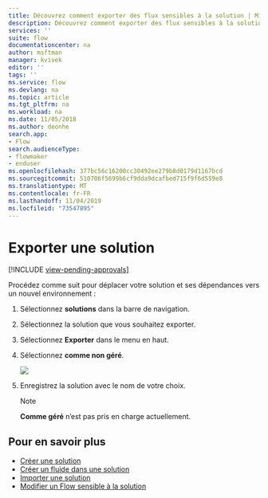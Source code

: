```yaml
---
title: Découvrez comment exporter des flux sensibles à la solution | Microsoft Docs
description: Découvrez comment exporter des flux sensibles à la solution.
services: ''
suite: flow
documentationcenter: na
author: msftman
manager: kvivek
editor: ''
tags: ''
ms.service: flow
ms.devlang: na
ms.topic: article
ms.tgt_pltfrm: na
ms.workload: na
ms.date: 11/05/2018
ms.author: deonhe
search.app:
- Flow
search.audienceType:
- flowmaker
- enduser
ms.openlocfilehash: 377bc56c16200cc30492ee279b8d0179d1167bcd
ms.sourcegitcommit: 510706f5699b6cf9dda9dcafbed715f9f6d559e8
ms.translationtype: MT
ms.contentlocale: fr-FR
ms.lasthandoff: 11/04/2019
ms.locfileid: "73547895"
---
```

# <a name="export-a-solution"></a>Exporter une solution
[!INCLUDE [view-pending-approvals](includes/cc-rebrand.md)]

Procédez comme suit pour déplacer votre solution et ses dépendances vers un nouvel environnement :

1. Sélectionnez **solutions** dans la barre de navigation.
1. Sélectionnez la solution que vous souhaitez exporter.
1. Sélectionnez **Exporter** dans le menu en haut.
1. Sélectionnez **comme non géré**.

   ![](./media/export-flow-solution/flow-export-options.png)

1. Enregistrez la solution avec le nom de votre choix.

   > [!NOTE]
   > **Comme géré** n’est pas pris en charge actuellement.

## <a name="learn-more"></a>Pour en savoir plus

<!--from editor: Do you want to add Remove a solution-aware flow to this list?-->

* [Créer une solution](./overview-solution-flows.md)
* [Créer un fluide dans une solution](./create-flow-solution.md)
* [Importer une solution](./import-flow-solution.md)
* [Modifier un Flow sensible à la solution](./edit-solution-aware-flow.md)
